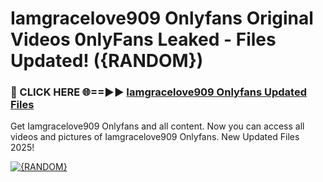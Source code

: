 # Iamgracelove909 Onlyfans Original Videos 0nlyFans Leaked - Files Updated! ({RANDOM})

<h3>🔴 CLICK HERE 🌐==►► <a href="https://betterlinks.top/A2PfLJ" rel="nofollow">Iamgracelove909 Onlyfans Updated Files</a></h3>

Get Iamgracelove909 Onlyfans and all content. Now you can access all videos and pictures of Iamgracelove909 Onlyfans. New Updated Files 2025!

[![{RANDOM}](https://i.imgur.com/ppqm5kG.gif)](https://betterlinks.top/A2PfLJ)